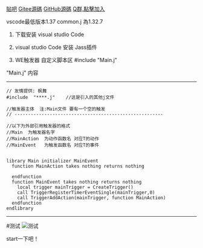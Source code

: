 [貼吧](https://tieba.baidu.com/p/6235060595?pid=127236515130&cid=0&red_tag=2862340933#127236515130)
[Gitee源碼](https://gitee.com/naichabaobao/jass)
[GitHub源碼](https://github.com/naichabaobao/jass)
[Q群,點擊加入](https://shang.qq.com/wpa/qunwpa?idkey=56ca07f1d46b310f878eb4ccf4e153697d85aac546385fab0e31b569d3b0a79e)

vscode最低版本1.37
common.j 為1.32.7

1. 下载安装 visual studio  Code

2.  visual studio  Code   安装 Jass插件

3.  WE触发器    自定义脚本区    #include  "Main.j"

"Main.j"  内容

--------------------------------------------------------
```jass
// 友情提供: 枫舞
#include  "****.j"    //这是引入的其他j文件

//触发器主体  注:Main文件 要有一个空的触发
// -------------------------------------------------------

//以下为外部引用触发器的格式
//Main  为触发器名字
//MainAction  为动作函数名 对应T的动作
//MainEvent   为触发函数名 对应T的事件


library Main initializer MainEvent
  function MainAction takes nothing returns nothing
          
  endfunction
  function MainEvent takes nothing returns nothing
    local trigger mainTrigger = CreateTrigger()
    call TriggerRegisterTimerEventSingle(mainTrigger,0)
    call TriggerAddAction(mainTrigger, function MainAction)
  endfunction
endlibrary
```
--------------------------------------------------------


#测试
![测试](https://gitee.com/naichabaobao/jass/raw/master/src/resources/static/test.jpg)


start一下吧！
